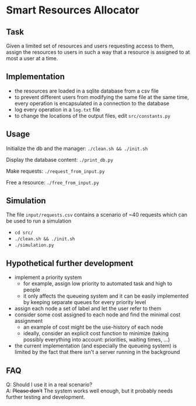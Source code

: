# Smart Resources Allocator

## Task
Given a limited set of resources and users requesting access to them, assign the resources to users in such a way that a resource is assigned to at most a user at a time.

## Implementation
* the resources are loaded in a sqlite database from a csv file
* to prevent different users from modifying the same file at the same time, every operation is encapsulated in a connection to the database
* log every operation in a ```log.txt``` file
* to change the locations of the output files, edit ```src/constants.py```

## Usage
Initialize the db and the manager: ```./clean.sh && ./init.sh```

Display the database content: ```./print_db.py```

Make requests: ```./request_from_input.py```

Free a resource: ```./free_from_input.py```

## Simulation
The file ```input/requests.csv``` contains a scenario of ~40 requests which can be used to run a simulation
* ```cd src/```
* ```./clean.sh && ./init.sh```
* ```./simulation.py```

## Hypothetical further development
* implement a priority system
    * for example, assign low priority to automated task and high to people
    * it only affects the queueing system and it can be easily implemented by keeping separate queues for every priority level
* assign each node a set of label and let the user refer to them
* consider some cost assigned to each node and find the minimal cost assignment
    * an example of cost might be the use-history of each node
    * ideally, consider an explicit cost function to minimize (taking possibly everything into account: priorities, waiting times, ...)
* the current implementation (and especially the queueing system) is limited by the fact that there isn't a server running in the background

## FAQ
Q: Should I use it in a real scenario? \
A: ~~Please don't~~ The system works well enough, but it probably needs further testing and development.
